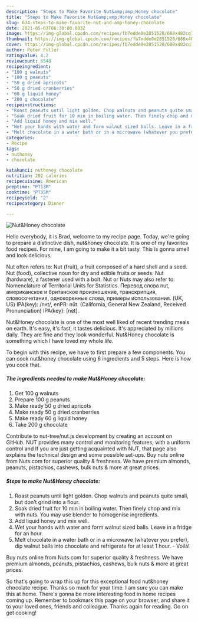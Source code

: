 ```yaml
---
description: "Steps to Make Favorite Nut&amp;amp;Honey chocolate"
title: "Steps to Make Favorite Nut&amp;amp;Honey chocolate"
slug: 634-steps-to-make-favorite-nut-and-amp-honey-chocolate
date: 2021-05-03T06:30:00.803Z
image: https://img-global.cpcdn.com/recipes/fb7edde0e2851528/680x482cq70/nuthoney-chocolate-recipe-main-photo.jpg
thumbnail: https://img-global.cpcdn.com/recipes/fb7edde0e2851528/680x482cq70/nuthoney-chocolate-recipe-main-photo.jpg
cover: https://img-global.cpcdn.com/recipes/fb7edde0e2851528/680x482cq70/nuthoney-chocolate-recipe-main-photo.jpg
author: Peter Fuller
ratingvalue: 4.2
reviewcount: 6548
recipeingredient:
- "100 g walnuts"
- "100 g peanuts"
- "50 g dried apricots"
- "50 g dried cranberries"
- "60 g liquid honey"
- "200 g chocolate"
recipeinstructions:
- "Roast peanuts until light golden. Chop walnuts and peanuts quite small, but don&#39;t grind into a flour."
- "Soak dried fruit for 10 min in boiling water. Then finely chop and mix with nuts. You may use blender to homogenise ingredients."
- "Add liquid honey and mix well."
- "Wet your hands with water and form walnut sized balls. Leave in a fridge for an hour."
- "Melt chocolate in a water bath or in a microwave (whatever you prefer), dip walnut balls into chocolate and refrigerate for at least 1 hour. Voilà!"
categories:
- Recipe
tags:
- nuthoney
- chocolate

katakunci: nuthoney chocolate 
nutrition: 202 calories
recipecuisine: American
preptime: "PT13M"
cooktime: "PT35M"
recipeyield: "2"
recipecategory: Dinner

---
```



![Nut&amp;Honey chocolate](https://img-global.cpcdn.com/recipes/fb7edde0e2851528/680x482cq70/nuthoney-chocolate-recipe-main-photo.jpg)

Hello everybody, it is Brad, welcome to my recipe page. Today, we're going to prepare a distinctive dish, nut&amp;honey chocolate. It is one of my favorites food recipes. For mine, I am going to make it a bit tasty. This is gonna smell and look delicious.

Nut often refers to: Nut (fruit), a fruit composed of a hard shell and a seed. Nut (food), collective noun for dry and edible fruits or seeds. Nut (hardware), a fastener used with a bolt. Nut or Nuts may also refer to: Nomenclature of Territorial Units for Statistics. Перевод слова nut, американское и британское произношение, транскрипция, словосочетания, однокоренные слова, примеры использования. (UK, US) IPA(key): /nʌt/, enPR: nŭt. (California, General New Zealand, Received Pronunciation) IPA(key): [nɐt].

Nut&amp;Honey chocolate is one of the most well liked of recent trending meals on earth. It's easy, it's fast, it tastes delicious. It's appreciated by millions daily. They are fine and they look wonderful. Nut&amp;Honey chocolate is something which I have loved my whole life.


To begin with this recipe, we have to first prepare a few components. You can cook nut&amp;honey chocolate using 6 ingredients and 5 steps. Here is how you cook that.

<!--inarticleads1-->

##### The ingredients needed to make Nut&amp;Honey chocolate:

1. Get 100 g walnuts
1. Prepare 100 g peanuts
1. Make ready 50 g dried apricots
1. Make ready 50 g dried cranberries
1. Make ready 60 g liquid honey
1. Take 200 g chocolate


Contribute to nut-tree/nut.js development by creating an account on GitHub. NUT provides many control and monitoring features, with a uniform control and If you are just getting acquainted with NUT, that page also explains the technical design and some possible set-ups. Buy nuts online from Nuts.com for superior quality &amp; freshness. We have premium almonds, peanuts, pistachios, cashews, bulk nuts &amp; more at great prices. 

<!--inarticleads2-->

##### Steps to make Nut&amp;Honey chocolate:

1. Roast peanuts until light golden. Chop walnuts and peanuts quite small, but don&#39;t grind into a flour.
1. Soak dried fruit for 10 min in boiling water. Then finely chop and mix with nuts. You may use blender to homogenise ingredients.
1. Add liquid honey and mix well.
1. Wet your hands with water and form walnut sized balls. Leave in a fridge for an hour.
1. Melt chocolate in a water bath or in a microwave (whatever you prefer), dip walnut balls into chocolate and refrigerate for at least 1 hour. - Voilà!


Buy nuts online from Nuts.com for superior quality &amp; freshness. We have premium almonds, peanuts, pistachios, cashews, bulk nuts &amp; more at great prices. 

So that's going to wrap this up for this exceptional food nut&amp;honey chocolate recipe. Thanks so much for your time. I am sure you can make this at home. There's gonna be more interesting food in home recipes coming up. Remember to bookmark this page on your browser, and share it to your loved ones, friends and colleague. Thanks again for reading. Go on get cooking!
